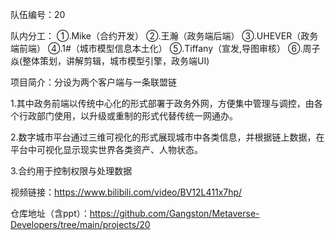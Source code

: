 队伍编号：20

队内分工：
①.Mike（合约开发）
②.王瀚（政务端后端）
③.UHEVER（政务端前端）
④.1#（城市模型信息本土化）
⑤.Tiffany（宣发,导图审核）
⑥.周子焱(整体策划，讲解剪辑，城市模型引擎，政务端UI)

项目简介：分设为两个客户端与一条联盟链

1.其中政务前端以传统中心化的形式部署于政务外网，方便集中管理与调控，由各个行政部门使用，以升级或重制的形式代替传统一网通办。

2.数字城市平台通过三维可视化的形式展现城市中各类信息，并根据链上数据，在平台中可视化显示现实世界各类资产、人物状态。

3.合约用于控制权限与处理数据

视频链接：https://www.bilibili.com/video/BV12L411x7hp/

仓库地址（含ppt）：https://github.com/Gangston/Metaverse-Developers/tree/main/projects/20
